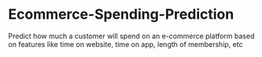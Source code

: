 # Ecommerce-Spending-Prediction
Predict how much a customer will spend on an e-commerce platform based on features like time on website, time on app, length of membership, etc
